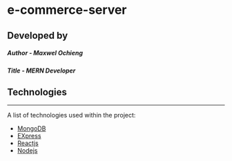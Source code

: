 # e-commerce-server
## Developed by 
##### Author - Maxwel Ochieng
##### Title - MERN Developer
## Technologies
***
A list of technologies used within the project:
* [MongoDB](https://example.com)
* [EXpress](https://example.com)
* [Reactjs](https://example.com)
* [Nodejs](https://example.com)